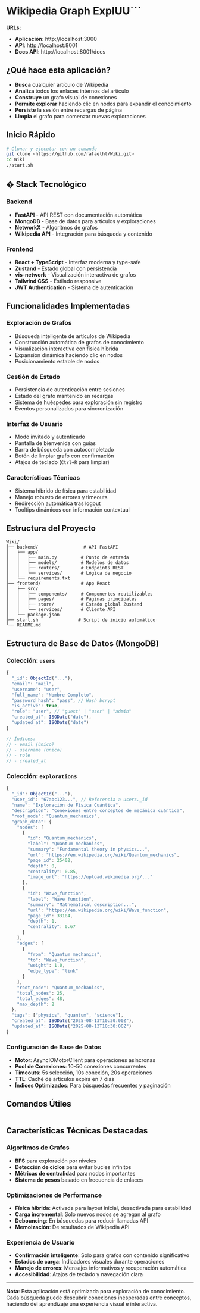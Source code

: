 # Wikipedia Graph Expl**U**U```

**URLs:**
- **Aplicación**: http://localhost:3000
- **API**: http://localhost:8001
- **Docs API**: http://localhost:8001/docs

## ¿Qué hace esta aplicación?

- **Busca** cualquier artículo de Wikipedia
- **Analiza** todos los enlaces internos del artículo
- **Construye** un grafo visual de conexiones
- **Permite explorar** haciendo clic en nodos para expandir el conocimiento
- **Persiste** la sesión entre recargas de página
- **Limpia** el grafo para comenzar nuevas exploraciones

## Inicio Rápido

```bash
# Clonar y ejecutar con un comando
git clone <https://github.com/rafaelht/Wiki.git>
cd Wiki
./start.sh
```
## �️ Stack Tecnológico

### Backend
- **FastAPI** - API REST con documentación automática
- **MongoDB** - Base de datos para artículos y exploraciones
- **NetworkX** - Algoritmos de grafos
- **Wikipedia API** - Integración para búsqueda y contenido

### Frontend
- **React + TypeScript** - Interfaz moderna y type-safe
- **Zustand** - Estado global con persistencia
- **vis-network** - Visualización interactiva de grafos
- **Tailwind CSS** - Estilado responsive
- **JWT Authentication** - Sistema de autenticación

## Funcionalidades Implementadas

### Exploración de Grafos
- Búsqueda inteligente de artículos de Wikipedia
- Construcción automática de grafos de conocimiento
- Visualización interactiva con física híbrida
- Expansión dinámica haciendo clic en nodos
- Posicionamiento estable de nodos

### Gestión de Estado
- Persistencia de autenticación entre sesiones
- Estado del grafo mantenido en recargas
- Sistema de huéspedes para exploración sin registro
- Eventos personalizados para sincronización

### Interfaz de Usuario
- Modo invitado y autenticado
- Pantalla de bienvenida con guías
- Barra de búsqueda con autocompletado
- Botón de limpiar grafo con confirmación
- Atajos de teclado (`Ctrl+R` para limpiar)

### Características Técnicas
- Sistema híbrido de física para estabilidad
- Manejo robusto de errores y timeouts
- Redirección automática tras logout
- Tooltips dinámicos con información contextual

## Estructura del Proyecto

```
Wiki/
├── backend/                 # API FastAPI
│   ├── app/
│   │   ├── main.py         # Punto de entrada
│   │   ├── models/         # Modelos de datos
│   │   ├── routers/        # Endpoints REST
│   │   └── services/       # Lógica de negocio
│   └── requirements.txt
├── frontend/               # App React
│   ├── src/
│   │   ├── components/     # Componentes reutilizables
│   │   ├── pages/          # Páginas principales
│   │   ├── store/          # Estado global Zustand
│   │   └── services/       # Cliente API
│   └── package.json
├── start.sh               # Script de inicio automático
└── README.md
```

## Estructura de Base de Datos (MongoDB)

### **Colección: `users`**
```javascript
{
  "_id": ObjectId("..."),
  "email": "mail",
  "username": "user",
  "full_name": "Nombre Completo",
  "password_hash": "pass", // Hash bcrypt
  "is_active": true,
  "role": "user", // "guest" | "user" | "admin"
  "created_at": ISODate("date"),
  "updated_at": ISODate("date")
}

// Índices:
// - email (único)
// - username (único) 
// - role
// - created_at
```

### **Colección: `explorations`**
```javascript
{
  "_id": ObjectId("..."),
  "user_id": "67abc123...", // Referencia a users._id
  "name": "Exploración de Física Cuántica",
  "description": "Conexiones entre conceptos de mecánica cuántica",
  "root_node": "Quantum_mechanics",
  "graph_data": {
    "nodes": [
      {
        "id": "Quantum_mechanics",
        "label": "Quantum mechanics",
        "summary": "Fundamental theory in physics...",
        "url": "https://en.wikipedia.org/wiki/Quantum_mechanics",
        "page_id": 25402,
        "depth": 0,
        "centrality": 0.85,
        "image_url": "https://upload.wikimedia.org/..."
      },
      {
        "id": "Wave_function", 
        "label": "Wave function",
        "summary": "Mathematical description...",
        "url": "https://en.wikipedia.org/wiki/Wave_function",
        "page_id": 33104,
        "depth": 1,
        "centrality": 0.67
      }
    ],
    "edges": [
      {
        "from": "Quantum_mechanics",
        "to": "Wave_function", 
        "weight": 1.0,
        "edge_type": "link"
      }
    ],
    "root_node": "Quantum_mechanics",
    "total_nodes": 25,
    "total_edges": 48,
    "max_depth": 2
  },
  "tags": ["physics", "quantum", "science"],
  "created_at": ISODate("2025-08-13T10:30:00Z"),
  "updated_at": ISODate("2025-08-13T10:30:00Z")
}

```

### **Configuración de Base de Datos**
- **Motor**: AsyncIOMotorClient para operaciones asíncronas
- **Pool de Conexiones**: 10-50 conexiones concurrentes
- **Timeouts**: 5s selección, 10s conexión, 20s operaciones
- **TTL**: Caché de artículos expira en 7 días
- **Índices Optimizados**: Para búsquedas frecuentes y paginación

## Comandos Útiles

```
```

## Características Técnicas Destacadas

### Algoritmos de Grafos
- **BFS** para exploración por niveles
- **Detección de ciclos** para evitar bucles infinitos
- **Métricas de centralidad** para nodos importantes
- **Sistema de pesos** basado en frecuencia de enlaces

### Optimizaciones de Performance
- **Física híbrida**: Activada para layout inicial, desactivada para estabilidad
- **Carga incremental**: Solo nuevos nodos se agregan al grafo
- **Debouncing**: En búsquedas para reducir llamadas API
- **Memoización**: De resultados de Wikipedia API

### Experiencia de Usuario
- **Confirmación inteligente**: Solo para grafos con contenido significativo
- **Estados de carga**: Indicadores visuales durante operaciones
- **Manejo de errores**: Mensajes informativos y recuperación automática
- **Accesibilidad**: Atajos de teclado y navegación clara

---

**Nota**: Esta aplicación está optimizada para exploración de conocimiento. Cada búsqueda puede descubrir conexiones inesperadas entre conceptos, haciendo del aprendizaje una experiencia visual e interactiva.
